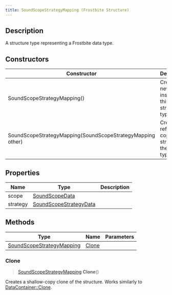 ```yaml
---
title: SoundScopeStrategyMapping (Frostbite Structure)
---
```

## Description

A structure type representing a Frostbite data type.

## Constructors

| Constructor                                                | Description                                              |
| ---------------------------------------------------------- | -------------------------------------------------------- |
| SoundScopeStrategyMapping()                                | Create a new instance of this structure type.            |
| SoundScopeStrategyMapping(SoundScopeStrategyMapping other) | Create a reference copy of a structure of the same type. |

## Properties

| Name     | Type                                             | Description |
| -------- | ------------------------------------------------ | ----------- |
| scope    | [SoundScopeData](SoundScopeData)                 |             |
| strategy | [SoundScopeStrategyData](SoundScopeStrategyData) |             |

## Methods

| Type                                                   | Name            | Parameters |
| ------------------------------------------------------ | --------------- | ---------- |
| [SoundScopeStrategyMapping](SoundScopeStrategyMapping) | [Clone](#clone) |            |

### Clone

> [SoundScopeStrategyMapping](SoundScopeStrategyMapping) **Clone**()

Creates a shallow-copy clone of the structure. Works similarly to [DataContainer::Clone](/vext/ref/cls/shr/datacontainer#clone).

